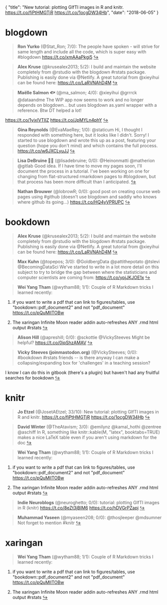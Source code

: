 {
  "title": "New tutorial: plotting GIfTI images in R and knitr. https://t.co/fiPtHMGTjR https://t.co/1ocgDW34Hb",
  "date": "2018-06-05"
}

# blogdown

> **Ron Yurko** (@Stat_Ron; 7/0): The people have spoken - will strive for same length and include all the code, which is super easy with  #blogdown https://t.co/xmAAaPkgi5  [&#8618;](https://twitter.com/xieyihui/status/1003759365223014405)

<!-- -->


> **Alex Kruse** (@krusealex2013; 5/2): I build and maintain the website completely from @rstudio with the blogdown #rstats package. Publishing is easily done via @Netlify. A great tutorial from @xieyihui can be found here: https://t.co/LaRVNAhD4M  [&#8618;](https://twitter.com/xieyihui/status/1003606308099108864)

<!-- -->


> **Maëlle Salmon 🐟** (@ma_salmon; 4/0): @xieyihui @grrrck @dataandme The WIP app now seems to work and no longer depends on blogdown... but uses blogdown as.yaml wrapper with a reference. Btw DT helped a lot!
>
https://t.co/1yixlVTIIZ https://t.co/JpMYLn4phY  [&#8618;](https://twitter.com/xieyihui/status/1003629197078794241)

<!-- -->


> **Gina Reynolds** (@EvaMaeRey; 1/0): @staticum Hi, I thought I responded with something here, but it looks like I didn't. Sorry!  I started to use blogdown and wrote this up as a post, featuring your question (hope you don't mind) and which contains the full process.  https://t.co/w6JXCLyuJJ  [&#8618;](https://twitter.com/xieyihui/status/1003612401487548416)

<!-- -->


> **Lisa DeBruine 🏳️‍🌈** (@lisadebruine; 0/0): @Heinonmatti @matherion @gitlab Good idea. If I have time to move my pages soon, I'll document the process in a tutorial. I've been working on one for changing from flat-structured rmarkdown pages to #blogdown, but that process has been more difficult than I anticipated.  [&#8618;](https://twitter.com/xieyihui/status/1003733412887322629)

<!-- -->


> **Nathan Brouwer** (@lobrowR; 0/0): good post on creating course web pages using #github (doesn't use blogdown and saddly who knows where github its going...)
  https://t.co/HQ4yVPRUPC  [&#8618;](https://twitter.com/xieyihui/status/1003633514783367168)

<!-- -->


# bookdown

> **Alex Kruse** (@krusealex2013; 5/2): I build and maintain the website completely from @rstudio with the blogdown #rstats package. Publishing is easily done via @Netlify. A great tutorial from @xieyihui can be found here: https://t.co/LaRVNAhD4M  [&#8618;](https://twitter.com/xieyihui/status/1003606308099108864)

<!-- -->


> **Max Kuhn** (@topepos; 3/0): @GoldbergData @pattithepotato @tslevi @BecomingDataSci We've started to write in a lot more detail on this subject to try to bridge the gap between where the statisticians and computer scientists are coming from: https://t.co/ypjJKJOE1x  [&#8618;](https://twitter.com/xieyihui/status/1003655850265751552)

<!-- -->


> **Wei Yang Tham** (@wytham88; 1/1): Couple of R Markdown tricks I learned recently:
1. if you want to write a pdf that can link to figures/tables, use "bookdown::pdf_document2" and not "pdf_document"
https://t.co/pQuMlITOBw
>
2. The xaringan Infinite Moon reader addin auto-refreshes ANY .rmd html output
#rstats  [&#8618;](https://twitter.com/xieyihui/status/1003778448240926725)

<!-- -->


> **Alison Hill** (@apreshill; 0/0): @sckottie @VickySteeves Might be helpful? https://t.co/0ipShzAMAV  [&#8618;](https://twitter.com/xieyihui/status/1003821849044647937)

<!-- -->


> **Vicky Steeves (joinmastodon.org)** (@VickySteeves; 0/0): #bookdown #rstats friends -- is there anyway I can make a collapsing/expanding box for 'challenges' in a teaching session?
>
I know I can do this in gitbook (there's a plugin) but haven't had any fruitful searches for bookdown  [&#8618;](https://twitter.com/xieyihui/status/1003711064507387904)

<!-- -->


# knitr

> **Jo Etzel** (@JosetAEtzel; 33/10): New tutorial: plotting GIfTI images in R and knitr. https://t.co/fiPtHMGTjR https://t.co/1ocgDW34Hb  [&#8618;](https://twitter.com/xieyihui/status/1003657779356282880)

<!-- -->


> **David Winter** (@TheAtavism; 3/0): @emilynz @kamal_hothi @zentree @aschiff In R, something like knitr::kable(M, "latex", booktabs=TRUE) makes a nice LaTeX table even if you aren't using markdown for the doc  [&#8618;](https://twitter.com/xieyihui/status/1003799591148347392)

<!-- -->


> **Wei Yang Tham** (@wytham88; 1/1): Couple of R Markdown tricks I learned recently:
1. if you want to write a pdf that can link to figures/tables, use "bookdown::pdf_document2" and not "pdf_document"
https://t.co/pQuMlITOBw
>
2. The xaringan Infinite Moon reader addin auto-refreshes ANY .rmd html output
#rstats  [&#8618;](https://twitter.com/xieyihui/status/1003778448240926725)

<!-- -->


> **Indie Neuroblogs** (@neuroghetto; 0/0): tutorial: plotting GIfTI images in R (knitr) https://t.co/8eZt3jBIM6 https://t.co/hDVGrPZapj  [&#8618;](https://twitter.com/xieyihui/status/1003705932977541120)

<!-- -->


> **Muhammad Yaseen** (@myaseen208; 0/0): @thosjleeper @mdsumner Not forget to mention #knitr  [&#8618;](https://twitter.com/xieyihui/status/1003604157490712576)

<!-- -->


# xaringan

> **Wei Yang Tham** (@wytham88; 1/1): Couple of R Markdown tricks I learned recently:
1. if you want to write a pdf that can link to figures/tables, use "bookdown::pdf_document2" and not "pdf_document"
https://t.co/pQuMlITOBw
>
2. The xaringan Infinite Moon reader addin auto-refreshes ANY .rmd html output
#rstats  [&#8618;](https://twitter.com/xieyihui/status/1003778448240926725)

<!-- -->


